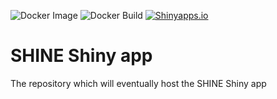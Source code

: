 <!-- badges: start -->
![Docker Image](https://img.shields.io/static/v1?label=Docker%20Build&message=Here&logo=docker&url=https://hub.docker.com/repository/docker/scotlandshine/shiny-shine)
![Docker Build](https://github.com/ScotlandSHINE/SHINE_app/actions/workflows/docker-image.yml/badge.svg)
[![Shinyapps.io](https://img.shields.io/badge/shinyapps.io-Scotland__SHINE-%235B90BF)](https://andybaxter.shinyapps.io/Scotland_SHINE/)
<!-- badges: end -->

# SHINE Shiny app
The repository which will eventually host the SHINE Shiny app
